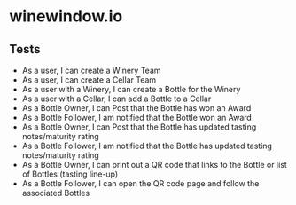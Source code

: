 # winewindow.io

## Tests
- As a user, I can create a Winery Team
- As a user, I can create a Cellar Team
- As a user with a Winery, I can create a Bottle for the Winery
- As a user with a Cellar, I can add a Bottle to a Cellar
- As a Bottle Owner, I can Post that the Bottle has won an Award
- As a Bottle Follower, I am notified that the Bottle won an Award
- As a Bottle Owner, I can Post that the Bottle has updated tasting notes/maturity rating
- As a Bottle Follower, I am notified that the Bottle has updated tasting notes/maturity rating
- As a Bottle Owner, I can print out a QR code that links to the Bottle or list of Bottles (tasting line-up)
- As a Bottle Follower, I can open the QR code page and follow the associated Bottles 
